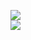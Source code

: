 [![](https://img.shields.io/badge/Made%20With-Github%20Spray-lightgrey.svg?style=for-the-badge&logo=github)](https://github.com/Annihil/github-spray#1879)  
[![](https://i.imgur.com/2DrTn0Z.gif)](https://github.com/Annihil/github-spray)